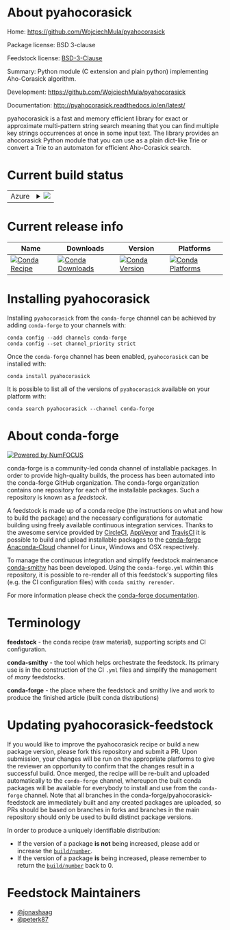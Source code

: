 About pyahocorasick
===================

Home: https://github.com/WojciechMula/pyahocorasick

Package license: BSD 3-clause

Feedstock license: [BSD-3-Clause](https://github.com/conda-forge/pyahocorasick-feedstock/blob/master/LICENSE.txt)

Summary: Python module (C extension and plain python) implementing Aho-Corasick algorithm.

Development: https://github.com/WojciechMula/pyahocorasick

Documentation: http://pyahocorasick.readthedocs.io/en/latest/

pyahocorasick is a fast and memory efficient library for exact or approximate multi-pattern string
search meaning that you can find multiple key strings occurrences at once in some input text.
The library provides an ahocorasick Python module that you can use as a plain dict-like Trie or
convert a Trie to an automaton for efficient Aho-Corasick search.


Current build status
====================


<table>
    
  <tr>
    <td>Azure</td>
    <td>
      <details>
        <summary>
          <a href="https://dev.azure.com/conda-forge/feedstock-builds/_build/latest?definitionId=3197&branchName=master">
            <img src="https://dev.azure.com/conda-forge/feedstock-builds/_apis/build/status/pyahocorasick-feedstock?branchName=master">
          </a>
        </summary>
        <table>
          <thead><tr><th>Variant</th><th>Status</th></tr></thead>
          <tbody><tr>
              <td>linux_64_python3.10.____cpython</td>
              <td>
                <a href="https://dev.azure.com/conda-forge/feedstock-builds/_build/latest?definitionId=3197&branchName=master">
                  <img src="https://dev.azure.com/conda-forge/feedstock-builds/_apis/build/status/pyahocorasick-feedstock?branchName=master&jobName=linux&configuration=linux_64_python3.10.____cpython" alt="variant">
                </a>
              </td>
            </tr><tr>
              <td>linux_64_python3.7.____cpython</td>
              <td>
                <a href="https://dev.azure.com/conda-forge/feedstock-builds/_build/latest?definitionId=3197&branchName=master">
                  <img src="https://dev.azure.com/conda-forge/feedstock-builds/_apis/build/status/pyahocorasick-feedstock?branchName=master&jobName=linux&configuration=linux_64_python3.7.____cpython" alt="variant">
                </a>
              </td>
            </tr><tr>
              <td>linux_64_python3.8.____cpython</td>
              <td>
                <a href="https://dev.azure.com/conda-forge/feedstock-builds/_build/latest?definitionId=3197&branchName=master">
                  <img src="https://dev.azure.com/conda-forge/feedstock-builds/_apis/build/status/pyahocorasick-feedstock?branchName=master&jobName=linux&configuration=linux_64_python3.8.____cpython" alt="variant">
                </a>
              </td>
            </tr><tr>
              <td>linux_64_python3.9.____cpython</td>
              <td>
                <a href="https://dev.azure.com/conda-forge/feedstock-builds/_build/latest?definitionId=3197&branchName=master">
                  <img src="https://dev.azure.com/conda-forge/feedstock-builds/_apis/build/status/pyahocorasick-feedstock?branchName=master&jobName=linux&configuration=linux_64_python3.9.____cpython" alt="variant">
                </a>
              </td>
            </tr><tr>
              <td>osx_64_python3.10.____cpython</td>
              <td>
                <a href="https://dev.azure.com/conda-forge/feedstock-builds/_build/latest?definitionId=3197&branchName=master">
                  <img src="https://dev.azure.com/conda-forge/feedstock-builds/_apis/build/status/pyahocorasick-feedstock?branchName=master&jobName=osx&configuration=osx_64_python3.10.____cpython" alt="variant">
                </a>
              </td>
            </tr><tr>
              <td>osx_64_python3.7.____cpython</td>
              <td>
                <a href="https://dev.azure.com/conda-forge/feedstock-builds/_build/latest?definitionId=3197&branchName=master">
                  <img src="https://dev.azure.com/conda-forge/feedstock-builds/_apis/build/status/pyahocorasick-feedstock?branchName=master&jobName=osx&configuration=osx_64_python3.7.____cpython" alt="variant">
                </a>
              </td>
            </tr><tr>
              <td>osx_64_python3.8.____cpython</td>
              <td>
                <a href="https://dev.azure.com/conda-forge/feedstock-builds/_build/latest?definitionId=3197&branchName=master">
                  <img src="https://dev.azure.com/conda-forge/feedstock-builds/_apis/build/status/pyahocorasick-feedstock?branchName=master&jobName=osx&configuration=osx_64_python3.8.____cpython" alt="variant">
                </a>
              </td>
            </tr><tr>
              <td>osx_64_python3.9.____cpython</td>
              <td>
                <a href="https://dev.azure.com/conda-forge/feedstock-builds/_build/latest?definitionId=3197&branchName=master">
                  <img src="https://dev.azure.com/conda-forge/feedstock-builds/_apis/build/status/pyahocorasick-feedstock?branchName=master&jobName=osx&configuration=osx_64_python3.9.____cpython" alt="variant">
                </a>
              </td>
            </tr><tr>
              <td>osx_arm64_python3.10.____cpython</td>
              <td>
                <a href="https://dev.azure.com/conda-forge/feedstock-builds/_build/latest?definitionId=3197&branchName=master">
                  <img src="https://dev.azure.com/conda-forge/feedstock-builds/_apis/build/status/pyahocorasick-feedstock?branchName=master&jobName=osx&configuration=osx_arm64_python3.10.____cpython" alt="variant">
                </a>
              </td>
            </tr><tr>
              <td>osx_arm64_python3.8.____cpython</td>
              <td>
                <a href="https://dev.azure.com/conda-forge/feedstock-builds/_build/latest?definitionId=3197&branchName=master">
                  <img src="https://dev.azure.com/conda-forge/feedstock-builds/_apis/build/status/pyahocorasick-feedstock?branchName=master&jobName=osx&configuration=osx_arm64_python3.8.____cpython" alt="variant">
                </a>
              </td>
            </tr><tr>
              <td>osx_arm64_python3.9.____cpython</td>
              <td>
                <a href="https://dev.azure.com/conda-forge/feedstock-builds/_build/latest?definitionId=3197&branchName=master">
                  <img src="https://dev.azure.com/conda-forge/feedstock-builds/_apis/build/status/pyahocorasick-feedstock?branchName=master&jobName=osx&configuration=osx_arm64_python3.9.____cpython" alt="variant">
                </a>
              </td>
            </tr><tr>
              <td>win_64_python3.10.____cpython</td>
              <td>
                <a href="https://dev.azure.com/conda-forge/feedstock-builds/_build/latest?definitionId=3197&branchName=master">
                  <img src="https://dev.azure.com/conda-forge/feedstock-builds/_apis/build/status/pyahocorasick-feedstock?branchName=master&jobName=win&configuration=win_64_python3.10.____cpython" alt="variant">
                </a>
              </td>
            </tr><tr>
              <td>win_64_python3.7.____cpython</td>
              <td>
                <a href="https://dev.azure.com/conda-forge/feedstock-builds/_build/latest?definitionId=3197&branchName=master">
                  <img src="https://dev.azure.com/conda-forge/feedstock-builds/_apis/build/status/pyahocorasick-feedstock?branchName=master&jobName=win&configuration=win_64_python3.7.____cpython" alt="variant">
                </a>
              </td>
            </tr><tr>
              <td>win_64_python3.8.____cpython</td>
              <td>
                <a href="https://dev.azure.com/conda-forge/feedstock-builds/_build/latest?definitionId=3197&branchName=master">
                  <img src="https://dev.azure.com/conda-forge/feedstock-builds/_apis/build/status/pyahocorasick-feedstock?branchName=master&jobName=win&configuration=win_64_python3.8.____cpython" alt="variant">
                </a>
              </td>
            </tr><tr>
              <td>win_64_python3.9.____cpython</td>
              <td>
                <a href="https://dev.azure.com/conda-forge/feedstock-builds/_build/latest?definitionId=3197&branchName=master">
                  <img src="https://dev.azure.com/conda-forge/feedstock-builds/_apis/build/status/pyahocorasick-feedstock?branchName=master&jobName=win&configuration=win_64_python3.9.____cpython" alt="variant">
                </a>
              </td>
            </tr>
          </tbody>
        </table>
      </details>
    </td>
  </tr>
</table>

Current release info
====================

| Name | Downloads | Version | Platforms |
| --- | --- | --- | --- |
| [![Conda Recipe](https://img.shields.io/badge/recipe-pyahocorasick-green.svg)](https://anaconda.org/conda-forge/pyahocorasick) | [![Conda Downloads](https://img.shields.io/conda/dn/conda-forge/pyahocorasick.svg)](https://anaconda.org/conda-forge/pyahocorasick) | [![Conda Version](https://img.shields.io/conda/vn/conda-forge/pyahocorasick.svg)](https://anaconda.org/conda-forge/pyahocorasick) | [![Conda Platforms](https://img.shields.io/conda/pn/conda-forge/pyahocorasick.svg)](https://anaconda.org/conda-forge/pyahocorasick) |

Installing pyahocorasick
========================

Installing `pyahocorasick` from the `conda-forge` channel can be achieved by adding `conda-forge` to your channels with:

```
conda config --add channels conda-forge
conda config --set channel_priority strict
```

Once the `conda-forge` channel has been enabled, `pyahocorasick` can be installed with:

```
conda install pyahocorasick
```

It is possible to list all of the versions of `pyahocorasick` available on your platform with:

```
conda search pyahocorasick --channel conda-forge
```


About conda-forge
=================

[![Powered by
NumFOCUS](https://img.shields.io/badge/powered%20by-NumFOCUS-orange.svg?style=flat&colorA=E1523D&colorB=007D8A)](https://numfocus.org)

conda-forge is a community-led conda channel of installable packages.
In order to provide high-quality builds, the process has been automated into the
conda-forge GitHub organization. The conda-forge organization contains one repository
for each of the installable packages. Such a repository is known as a *feedstock*.

A feedstock is made up of a conda recipe (the instructions on what and how to build
the package) and the necessary configurations for automatic building using freely
available continuous integration services. Thanks to the awesome service provided by
[CircleCI](https://circleci.com/), [AppVeyor](https://www.appveyor.com/)
and [TravisCI](https://travis-ci.com/) it is possible to build and upload installable
packages to the [conda-forge](https://anaconda.org/conda-forge)
[Anaconda-Cloud](https://anaconda.org/) channel for Linux, Windows and OSX respectively.

To manage the continuous integration and simplify feedstock maintenance
[conda-smithy](https://github.com/conda-forge/conda-smithy) has been developed.
Using the ``conda-forge.yml`` within this repository, it is possible to re-render all of
this feedstock's supporting files (e.g. the CI configuration files) with ``conda smithy rerender``.

For more information please check the [conda-forge documentation](https://conda-forge.org/docs/).

Terminology
===========

**feedstock** - the conda recipe (raw material), supporting scripts and CI configuration.

**conda-smithy** - the tool which helps orchestrate the feedstock.
                   Its primary use is in the construction of the CI ``.yml`` files
                   and simplify the management of *many* feedstocks.

**conda-forge** - the place where the feedstock and smithy live and work to
                  produce the finished article (built conda distributions)


Updating pyahocorasick-feedstock
================================

If you would like to improve the pyahocorasick recipe or build a new
package version, please fork this repository and submit a PR. Upon submission,
your changes will be run on the appropriate platforms to give the reviewer an
opportunity to confirm that the changes result in a successful build. Once
merged, the recipe will be re-built and uploaded automatically to the
`conda-forge` channel, whereupon the built conda packages will be available for
everybody to install and use from the `conda-forge` channel.
Note that all branches in the conda-forge/pyahocorasick-feedstock are
immediately built and any created packages are uploaded, so PRs should be based
on branches in forks and branches in the main repository should only be used to
build distinct package versions.

In order to produce a uniquely identifiable distribution:
 * If the version of a package **is not** being increased, please add or increase
   the [``build/number``](https://docs.conda.io/projects/conda-build/en/latest/resources/define-metadata.html#build-number-and-string).
 * If the version of a package **is** being increased, please remember to return
   the [``build/number``](https://docs.conda.io/projects/conda-build/en/latest/resources/define-metadata.html#build-number-and-string)
   back to 0.

Feedstock Maintainers
=====================

* [@jonashaag](https://github.com/jonashaag/)
* [@peterk87](https://github.com/peterk87/)

